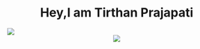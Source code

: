 <div align="center">
  <h1 ><red>Hey,I am Tirthan Prajapati</red></h1>
</div>
<img src="https://github-profile-trophy.vercel.app/?username=zero2ditf&theme=onedark">
<div align="center"> 
  <img src="https://github-readme-stats.vercel.app/api?username=zero2ditf&&show_icons=true&title_color=000000&icon_color=8B008B&text_color=black&bg_color=white">
</div>
